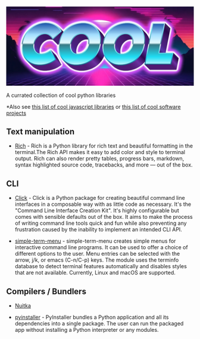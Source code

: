![banner](/banner.jpg "banner")

A currated collection of cool python libraries

*Also see [this list of cool javascript libraries](https://github.com/RobertDusk/cooljs) or [this list of cool software projects](https://github.com/RobertDusk/cool)

## Text manipulation

- [Rich](https://github.com/Textualize/rich) - Rich is a Python library for rich text and beautiful formatting in the terminal.The Rich API makes it easy to add color and style to terminal output. Rich can also render pretty tables, progress bars, markdown, syntax highlighted source code, tracebacks, and more — out of the box.

## CLI
- [Click](https://github.com/pallets/click/) - Click is a Python package for creating beautiful command line interfaces in a composable way with as little code as necessary. It's the "Command Line Interface Creation Kit". It's highly configurable but comes with sensible defaults out of the box. It aims to make the process of writing command line tools quick and fun while also preventing any frustration caused by the inability to implement an intended CLI API.

- [simple-term-menu](https://github.com/IngoMeyer441/simple-term-menu) - simple-term-menu creates simple menus for interactive command line programs. It can be used to offer a choice of different options to the user. Menu entries can be selected with the arrow, j/k, or emacs (C-n/C-p) keys. The module uses the terminfo database to detect terminal features automatically and disables styles that are not available. Currently, Linux and macOS are supported.

## Compilers / Bundlers
- [Nuitka](https://github.com/Nuitka/Nuitka)

- [pyinstaller](https://github.com/pyinstaller/pyinstaller) - PyInstaller bundles a Python application and all its dependencies into a single package. The user can run the packaged app without installing a Python interpreter or any modules.
